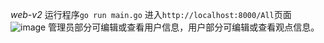 *web-v2*
运行程序`go run main.go`
进入`http://localhost:8000/All`页面
![image](https://user-images.githubusercontent.com/24589721/180251701-35246951-7b34-4ab7-99b5-ab3c076d846d.png)
管理员部分可编辑或查看用户信息，用户部分可编辑或查看观点信息。

